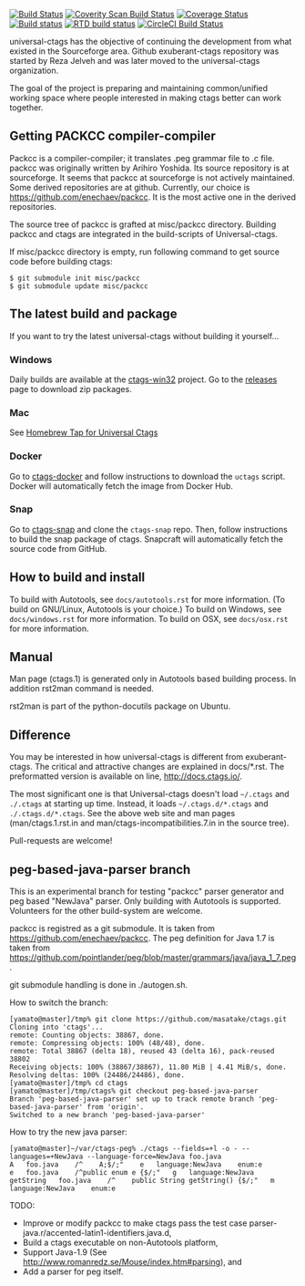 [![Build Status](https://travis-ci.org/universal-ctags/ctags.svg?branch=master)](https://travis-ci.org/universal-ctags/ctags)
[![Coverity Scan Build Status](https://scan.coverity.com/projects/4355/badge.svg)](https://scan.coverity.com/projects/4355)
[![Coverage Status](https://coveralls.io/repos/universal-ctags/ctags/badge.svg?branch=master&service=github)](https://coveralls.io/github/universal-ctags/ctags?branch=master)
[![Build status](https://ci.appveyor.com/api/projects/status/6hk2p5lv6jsrd9o7/branch/master?svg=true)](https://ci.appveyor.com/project/universalctags/ctags/branch/master)
[![RTD build status](https://readthedocs.org/projects/ctags/badge)](http://docs.ctags.io)
[![CircleCI Build Status](https://circleci.com/gh/universal-ctags/ctags.svg?style=shield&circle-token=2e582261da84ebc6d21725b05381f410bc5de29d)](https://circleci.com/gh/universal-ctags)

universal-ctags has the objective of continuing the development from
what existed in the Sourceforge area. Github exuberant-ctags
repository was started by Reza Jelveh and was later moved to the
universal-ctags organization.

The goal of the project is preparing and maintaining common/unified working
space where people interested in making ctags better can work
together.

## Getting PACKCC compiler-compiler ##

Packcc is a compiler-compiler; it translates .peg grammar file to .c
file.  packcc was originally written by Arihiro Yoshida. Its source
repository is at sourceforge. It seems that packcc at sourceforge is
not actively maintained. Some derived repositories are at
github. Currently, our choice is
https://github.com/enechaev/packcc. It is the most active one in the
derived repositories.

The source tree of packcc is grafted at misc/packcc directory.
Building packcc and ctags are integrated in the build-scripts of
Universal-ctags.

If misc/packcc directory is empty, run following command to get
source code before building ctags:
```
$ git submodule init misc/packcc
$ git submodule update misc/packcc
```

## The latest build and package ##

If you want to try the latest universal-ctags without building it yourself...

### Windows
Daily builds are available at the [ctags-win32](https://github.com/universal-ctags/ctags-win32) project.
Go to the [releases](https://github.com/universal-ctags/ctags-win32/releases) page to download zip packages.

### Mac
See [Homebrew Tap for Universal Ctags](https://github.com/universal-ctags/homebrew-universal-ctags)

### Docker
Go to [ctags-docker](https://github.com/universal-ctags/ctags-docker) and follow
instructions to download the `uctags` script. Docker will automatically fetch
the image from Docker Hub.

### Snap
Go to [ctags-snap](https://github.com/universal-ctags/ctags-snap) and
clone the `ctags-snap` repo. Then, follow instructions to build the
snap package of ctags. Snapcraft will automatically fetch the source
code from GitHub.

## How to build and install ##

To build with Autotools, see `docs/autotools.rst` for more information.
(To build on GNU/Linux, Autotools is your choice.)
To build on Windows, see `docs/windows.rst` for more information.
To build on OSX, see `docs/osx.rst` for more information.

## Manual ##
Man page (ctags.1) is generated only in Autotools based building process.
In addition rst2man command is needed.

rst2man is part of the python-docutils package on Ubuntu.

## Difference ##

You may be interested in how universal-ctags is different from
exuberant-ctags. The critical and attractive changes are explained
in docs/\*.rst. The preformatted version is available on line,
http://docs.ctags.io/.

The most significant one is that Universal-ctags doesn't load
`~/.ctags` and `./.ctags` at starting up time. Instead, it loads
`~/.ctags.d/*.ctags` and `./.ctags.d/*.ctags`. See the above web
site and man pages
(man/ctags.1.rst.in and man/ctags-incompatibilities.7.in in the
source tree).

Pull-requests are welcome!

## peg-based-java-parser branch ##

This is an experimental branch for testing "packcc" parser generator
and peg based "NewJava" parser.  Only building with Autotools is
supported. Volunteers for the other build-system are welcome.

packcc is registred as a git submodule. It is taken from https://github.com/enechaev/packcc.
The peg definition for Java 1.7 is taken from https://github.com/pointlander/peg/blob/master/grammars/java/java_1_7.peg.

git submodule handling is done in ./autogen.sh.

How to switch the branch:

```
[yamato@master]/tmp% git clone https://github.com/masatake/ctags.git
Cloning into 'ctags'...
remote: Counting objects: 38867, done.
remote: Compressing objects: 100% (48/48), done.
remote: Total 38867 (delta 18), reused 43 (delta 16), pack-reused 38802
Receiving objects: 100% (38867/38867), 11.80 MiB | 4.41 MiB/s, done.
Resolving deltas: 100% (24486/24486), done.
[yamato@master]/tmp% cd ctags
[yamato@master]/tmp/ctags% git checkout peg-based-java-parser
Branch 'peg-based-java-parser' set up to track remote branch 'peg-based-java-parser' from 'origin'.
Switched to a new branch 'peg-based-java-parser'
```

How to try the new java parser:
```
[yamato@master]~/var/ctags-peg% ./ctags --fields=+l -o - --languages=+NewJava --language-force=NewJava foo.java
A	foo.java	/^    A;$/;"	e	language:NewJava	enum:e
e	foo.java	/^public enum e {$/;"	g	language:NewJava
getString	foo.java	/^    public String getString() {$/;"	m	language:NewJava	enum:e
```

TODO:

* Improve or modify packcc to make ctags pass the test case parser-java.r/accented-latin1-identifiers.java.d,
* Build a ctags executable on non-Autotools platform,
* Support Java-1.9 (See http://www.romanredz.se/Mouse/index.htm#parsing), and
* Add a parser for peg itself.
